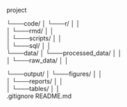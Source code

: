 project

└───code/
│       └───r/
│           │   
│       └───rmd/
│           │  
│       └───scripts/
│           │  
│       └───sql/
│           │  
└───data/
│       └───processed_data/
│           │   
│       └───raw_data/
│           │   

└───output/
│       └───figures/
│           │  
│       └───reports/
│           │   
│       └───tables/
│           │   
.gitignore
README.md
